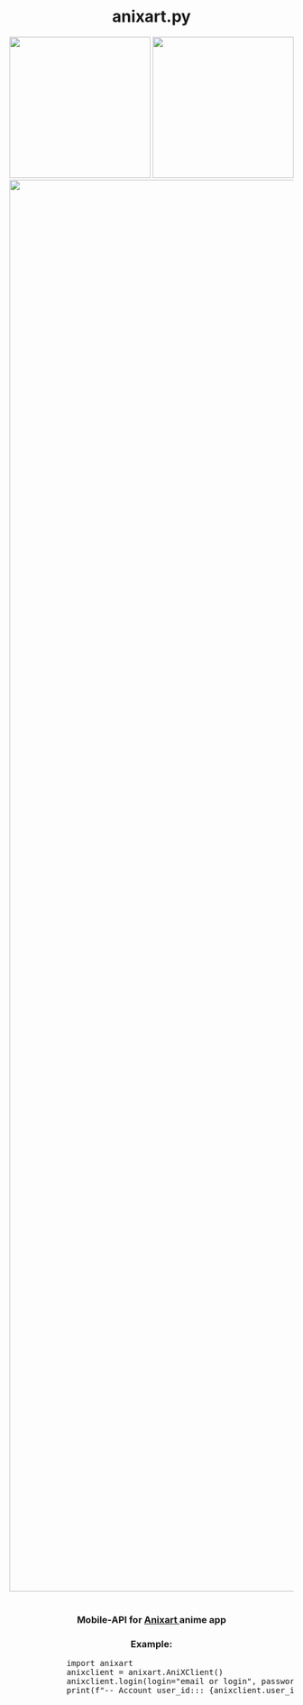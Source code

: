 <body>
	<div>
		<h1 align="center"> anixart.py </h1>
		<img src="https://anixart.tv/images/logo.svg" width="250px">
		<img src="https://anixart.tv/images/text.svg" width="250px">
		<img src="https://anixart.tv/images/screen-s.png" width="2500px">
	</div>
	<br>
	<h3 align="center"> Mobile-API for <a href="https://anixart.tv"> Anixart </a> anime app </h2>
	<div>
		<h3 align="center"> Example: </h3>
		<pre>
			import anixart
			anixclient = anixart.AniXClient()
			anixclient.login(login="email or login", password="password")
			print(f"-- Account user_id::: {anixclient.user_id}")
		</pre>
	</div>
</body>
